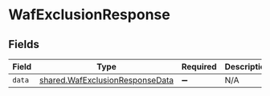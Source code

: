 # WafExclusionResponse


## Fields

| Field                                                                              | Type                                                                               | Required                                                                           | Description                                                                        |
| ---------------------------------------------------------------------------------- | ---------------------------------------------------------------------------------- | ---------------------------------------------------------------------------------- | ---------------------------------------------------------------------------------- |
| `data`                                                                             | [shared.WafExclusionResponseData](../../models/shared/wafexclusionresponsedata.md) | :heavy_minus_sign:                                                                 | N/A                                                                                |